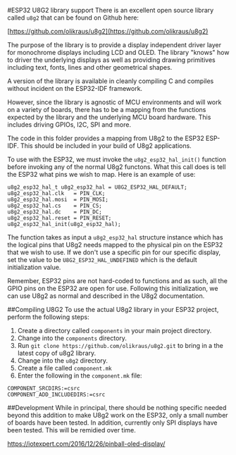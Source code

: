 #ESP32 U8G2 library support
There is an excellent open source library called `u8g2` that can be found on Github here:

[https://github.com/olikraus/u8g2](https://github.com/olikraus/u8g2)

The purpose of the library is to provide a display independent driver layer for monochrome displays including LCD and OLED.
The library "knows" how to driver the underlying displays as well as providing drawing primitives including text, fonts, lines and
other geometrical shapes.

A version of the library is available in cleanly compiling C and compiles without incident on the ESP32-IDF framework.

However, since the library is agnostic of MCU environments and will work on a variety of boards, there has to be a mapping from
the functions expected by the library and the underlying MCU board hardware.  This includes driving GPIOs, I2C, SPI and more.

The code in this folder provides a mapping from U8g2 to the ESP32 ESP-IDF.  This should be included in your build of U8g2 applications.

To use with the ESP32, we must invoke the `u8g2_esp32_hal_init()` function before invoking any of the normal U8g2 functons.  What
this call does is tell the ESP32 what pins we wish to map.  Here is an example of use:

```
u8g2_esp32_hal_t u8g2_esp32_hal = U8G2_ESP32_HAL_DEFAULT;
u8g2_esp32_hal.clk   = PIN_CLK;
u8g2_esp32_hal.mosi  = PIN_MOSI;
u8g2_esp32_hal.cs    = PIN_CS;
u8g2_esp32_hal.dc    = PIN_DC;
u8g2_esp32_hal.reset = PIN_RESET;
u8g2_esp32_hal_init(u8g2_esp32_hal);
```

The function takes as input a `u8g2_esp32_hal` structure instance which has the logical pins that U8g2 needs mapped to the
physical pin on the ESP32 that we wish to use.  If we don't use a specific pin for our specific display, set the value to
be `U8G2_ESP32_HAL_UNDEFINED` which is the default initialization value.

Remember, ESP32 pins are not hard-coded to functions and as such, all the GPIO pins on the ESP32 are open for use.  Following
this initialization, we can use U8g2 as normal and described in the U8g2 documentation.

##Compiling U8G2
To use the actual U8g2 library in your ESP32 project, perform the following steps:

1. Create a directory called `components` in your main project directory.
2. Change into the `components` directory.
3. Run `git clone https://github.com/olikraus/u8g2.git` to bring in a the latest copy of u8g2 library.
4. Change into the `u8g2` directory.
5. Create a file called `component.mk`
6. Enter the following in the `component.mk` file:
```
COMPONENT_SRCDIRS:=csrc
COMPONENT_ADD_INCLUDEDIRS:=csrc
```


##Development
While in principal, there should be nothing specific needed beyond this addition to make U8g2 work on the ESP32, only a small
number of boards have been tested.  In addition, currently only SPI displays have been tested.  This will be remidied over time.


https://iotexpert.com/2016/12/26/pinball-oled-display/